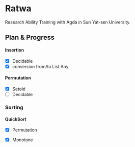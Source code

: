 # Ratwa

Research Ability Training with Agda in Sun Yat-sen University.

## Plan & Progress

#### Insertion

- [x] Decidable
- [x] conversion from/to List.Any

#### Permutation

- [x] Setoid
- [ ] Decidable

### Sorting

#### QuickSort

- [x] Permutation
- [x] Monotone

